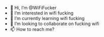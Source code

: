 - 👋 Hi, I’m @WiFiFucker
- 👀 I’m interested in wifi fucking
- 🌱 I’m currently learning wifi fucking
- 💞️ I’m looking to collaborate on fucking wifi
- 📫 How to reach me?

<!---
WiFiFucker/WiFiFucker is a ✨ special ✨ repository because its `README.md` (this file) appears on your GitHub profile.
You can click the Preview link to take a look at your changes.
--->
